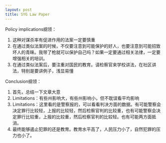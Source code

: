 ```yaml
---
layout: post
title: SYG Law Paper
---
```


Policy implications纲领：
1. 这种对谋杀率有促进作用的法案一定要慎重 
2. 在通过类似法案的时候，不仅要注意到可能保护的好人，也要注意到可能招致坏人的青睐。我带了枪就可以保护自己吗？如果一定要通过相关法律，一定要增强相关的培训。
3. 在通过类似法案后，要注重对国民的教育。请检察官来学校讲法，在社区讲法，特别是要讲例子，浅显易懂

Conclusion纲领：
1. 首先，总结一下文章大意
2. Limitations：有些州影响大，有些州影响小，但不耽误看平均影响
3. Limitations：这里看的是警察报的，可以看看判决方面的数据。有可能警察会决定罪行比较轻，上报的比较轻，然后检察官判的比较重，也有可能警察会决定罪行比较重，上报的比较重，然后检察官判的比较轻。也有可能两方面抵消。
4. 最终能够遏止犯罪的还是教育。教育水平高了，人民压力小了，自然犯罪的压力也小了。
